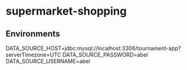 # supermarket-shopping

## Environments

DATA_SOURCE_HOST=jdbc:mysql://localhost:3306/tournament-app?serverTimezone=UTC
DATA_SOURCE_PASSWORD=abel
DATA_SOURCE_USERNAME=abel